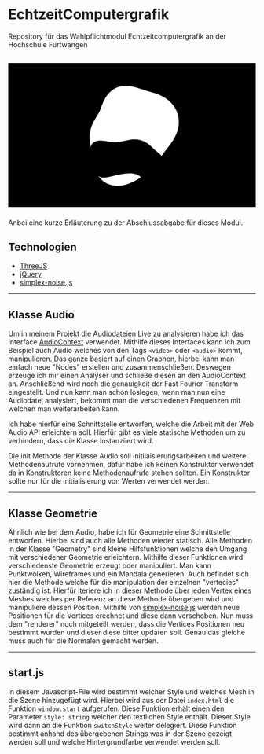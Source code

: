 # EchtzeitComputergrafik

Repository für das Wahlpflichtmodul Echtzeitcomputergrafik an der Hochschule Furtwangen

![Preview Bild von Visualizer](Abgabe/images/black_white_01.jpg)
---
Anbei eine kurze Erläuterung zu der Abschlussabgabe für dieses Modul.

## Technologien

- [ThreeJS](https://threejs.org/)
- [jQuery](https://jquery.com/)
- [simplex-noise.js](https://github.com/jwagner/simplex-noise.js)

---

## Klasse Audio

Um in meinem Projekt die Audiodateien Live zu analysieren habe ich das
Interface [AudioContext](https://developer.mozilla.org/en-US/docs/Web/API/AudioContext) verwendet. Mithilfe dieses
Interfaces kann ich zum Beispiel auch Audio welches von den Tags ````<video>```` oder ````<audio>```` kommt,
manipulieren. Das ganze basiert auf einen Graphen, hierbei kann man einfach neue
"Nodes" erstellen und zusammenschließen. Deswegen erzeuge ich mir einen Analyser und schließe diesen an den AudioContext
an. Anschließend wird noch die genauigkeit der Fast Fourier Transform eingestellt. Und nun kann man schon loslegen, wenn
man nun eine Audiodatei analysiert, bekommt man die verschiedenen Frequenzen mit welchen man weiterarbeiten kann.

Ich habe hierfür eine Schnittstelle entworfen, welche die Arbeit mit der Web Audio API erleichtern soll. Hierfür gibt es
viele statische Methoden um zu verhindern, dass die Klasse Instanziiert wird.

Die init Methode der Klasse Audio soll initilaisierungsarbeiten und weitere Methodenaufrufe vornehmen, dafür habe ich
keinen Konstruktor verwendet da in Konstruktoren keine Methodenaufrufe stehen sollten. Ein Konstruktor sollte nur für
die initialisierung von Werten verwendet werden.

---

## Klasse Geometrie

Ähnlich wie bei dem Audio, habe ich für Geometrie eine Schnittstelle entworfen. Hierbei sind auch alle Methoden wieder
statisch. Alle Methoden in der Klasse "Geometry" sind kleine Hilfsfunktionen welche den Umgang mit verschiedener
Geometrie erleichtern. Mithilfe dieser Funktionen wird verschiedenste Geometrie erzeugt oder manipuliert. Man kann
Punktwolken, Wireframes und ein Mandala generieren. Auch befindet sich hier die Methode welche für die manipulation der
einzelnen "vertecies" zuständig ist. Hierfür iteriere ich in dieser Methode über jeden Vertex eines Meshes welches per
Referenz an diese Methode übergeben wird und manipuliere dessen Position. Mithilfe
von [simplex-noise.js](https://github.com/jwagner/simplex-noise.js) werden neue Positionen für die Vertices erechnet und
diese dann verschoben. Nun muss dem "renderer" noch mitgeteilt werden, dass die Vertices Positionen neu bestimmt wurden
und dieser diese bitter updaten soll. Genau das gleiche muss auch für die Normalen gemacht werden.

---

## start.js

In diesem Javascript-File wird bestimmt welcher Style und welches Mesh in die Szene hinzugefügt wird. Hierbei wird aus
der Datei ```index.html``` die Funktion ```window.start``` aufgerufen. Diese Funktion erhält einen den
Parameter ```style: string``` welcher den textlichen Style enthält. Dieser Style wird dann an die Funktion
````switchStyle```` weiter delegiert. Diese Funktion bestimmt anhand des übergebenen Strings was in der Szene gezeigt
werden soll und welche Hintergrundfarbe verwendet werden soll.
